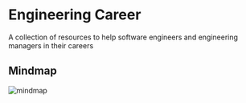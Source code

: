 # Engineering Career
A collection of resources to help software engineers and engineering managers in their careers

## Mindmap
![mindmap](http://www.plantuml.com/plantuml/proxy?cache=no&src=https://raw.githubusercontent.com/hugosantos-io/engineering-career/main/mindmap.txt)
